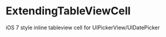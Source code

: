 ExtendingTableViewCell
======================

iOS 7 style inline tableview cell for UIPickerView/UIDatePicker
